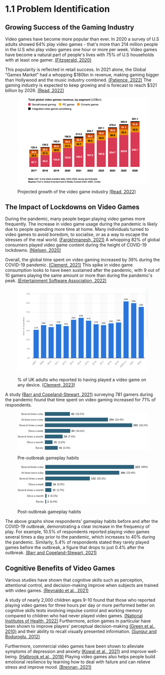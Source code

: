 # 1.1 Problem Identification

## Growing Success of the Gaming Industry

Video games have become more popular than ever. In 2020 a survey of U.S adults showed 64% play video games - that's more than 214 million people in the U.S who play video games one hour or more per week. Video games have become a natural part of people's lives with 75% of U.S households with at least one gamer.  [(Fitzgerald, 2020)](reference-list.md#problem-identification)

This popularity is reflected in retail success. In 2021 alone, the Global “Games Market” had a whopping $180bn in revenue, making gaming bigger than Hollywood and the music industry combined. [(Patience, 2022)](reference-list.md#problem-identification) The gaming industry is expected to keep growing and is forecast to reach $321 billion by 2026. [(Read, 2022)](reference-list.md#problem-identification)

<figure><img src="../.gitbook/assets/globalvideogamesrevenue.png" alt="" width="550"><figcaption><p>Projected growth of the video game industry <a href="reference-list.md#problem-identification">(Read, 2022)</a></p></figcaption></figure>

## The Impact of Lockdowns on Video Games

During the pandemic, many people began playing video games more frequently. The increase in video game usage during the pandemic is likely due to people spending more time at home. Many individuals turned to video games to avoid boredom, to socialise, or as a way to escape the stresses of the real world. [(Farokhmanesh, 2021)](reference-list.md#problem-identification) A whopping 82% of global consumers played video game content during the height of COVID-19 lockdowns. [(Nielsen, 2020)](reference-list.md#problem-identification)

Overall, the global time spent on video gaming increased by 39% during the COVID-19 pandemic. [(Clement, 2021)](reference-list.md#problem-identification) This spike in video game consumption looks to have been sustained after the pandemic, with 9 out of 10 gamers playing the same amount or more than during the pandemic's peak. [(Entertainment Software Association, 2022)](reference-list.md#problem-identification)&#x20;

<figure><img src="../.gitbook/assets/gamingpenetrationintheuk.png" alt="" width="563"><figcaption><p>% of UK adults who reported to having played a video game on any device. <a href="reference-list.md#problem-identification">(Clement, 2023)</a></p></figcaption></figure>

A study [(Barr and Copeland-Stewart, 2021)](reference-list.md#problem-identification) surveying 781 gamers during the pandemic found that time spent on video gaming increased for 71% of respondents.

<figure><img src="../.gitbook/assets/preoutbreakhabits.jpeg" alt="" width="563"><figcaption><p>Pre-outbreak gameplay habits</p></figcaption></figure>

<figure><img src="../.gitbook/assets/postoutbreakhabits.jpeg" alt="" width="563"><figcaption><p>Post-outbreak gameplay habits</p></figcaption></figure>

The above graphs show respondents’ gameplay habits before and after the COVID-19 outbreak, demonstrating a clear increase in the frequency of play. For example, 10.5% of respondents reported playing video games several times a day prior to the pandemic, which increases to 40% during the pandemic. Similarly, 5.4% of respondents stated they rarely played games before the outbreak, a figure that drops to just 0.4% after the outbreak. [(Barr and Copeland-Stewart, 2021)](reference-list.md#problem-identification)

## Cognitive Benefits of Video Games

Various studies have shown that cognitive skills such as perception, attentional control, and decision-making improve when subjects are trained with video games. [(Reynaldo et al., 2021)](reference-list.md#problem-identification)

A study of nearly 2,000 children ages 9-10 found that those who reported playing video games for three hours per day or more performed better on cognitive skills tests involving impulse control and working memory compared to children who had never played video games. [(National Institutes of Health, 2022)](reference-list.md#problem-identification) Furthermore, action games in particular have been shown to improve players' perceptual decision-making [(Green et al., 2010)](reference-list.md#problem-identification) and their ability to recall visually presented information. [(Sungur and Boduroglu, 2012)](reference-list.md#problem-identification)

Furthermore, commercial video games have been shown to alleviate symptoms of depression and anxiety [(Kowal et al., 2021)](reference-list.md#problem-identification) and improve well-being. [(Halbrook et al., 2019)](reference-list.md#problem-identification) Playing video games also helps people build emotional resilience by learning how to deal with failure and can relieve stress and improve mood. [(Brennan, 2021)](reference-list.md#problem-identification)

